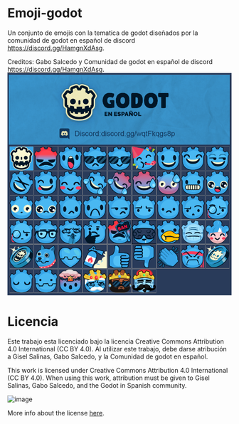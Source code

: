 # Emoji-godot
Un conjunto de emojis con la tematica de godot diseñados por la comunidad de godot en español de discord https://discord.gg/HamgnXdAsg.

Creditos: Gabo Salcedo y Comunidad de godot en español de discord https://discord.gg/HamgnXdAsg.
![Captura](https://github.com/Gabo-Salcedo/Emoji-godot/blob/main/Emoticones/Capture.png)


# Licencia

Este trabajo esta licenciado bajo la licencia Creative Commons Attribution 4.0 International (CC BY 4.0). Al utilizar este trabajo, debe darse atribución a Gisel Salinas, Gabo Salcedo, y la Comunidad de godot en español.

This work is licensed under Creative Commons Attribution 4.0 International (CC BY 4.0). When using this work, attribution must be given to Gisel Salinas, Gabo Salcedo, and the Godot in Spanish community.

![image](https://user-images.githubusercontent.com/46932830/126807036-e343b777-c022-4810-bd96-44e9d81379b2.png)

More info about the license [here](https://creativecommons.org/licenses/by/4.0/legalcode).
